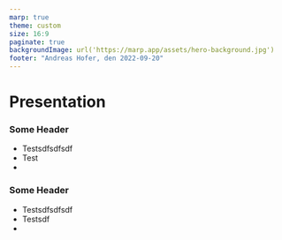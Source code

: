 ```yaml
---
marp: true
theme: custom
size: 16:9
paginate: true
backgroundImage: url('https://marp.app/assets/hero-background.jpg')
footer: "Andreas Hofer, den 2022-09-20"
---
```

# Presentation



<div class="row">

<div class="column-50">

### Some Header

- Testsdfsdfsdf
- Test
- 

</div>

<div class="column-50">

### Some Header

- Testsdfsdfsdf
- Testsdf
- 

</div>

</div>